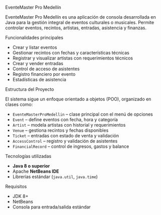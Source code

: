 EventeMaster Pro Medellín

EventeMaster Pro Medellín es una aplicación de consola desarrollada en Java para la gestión integral de eventos culturales o musicales. Permite controlar eventos, recintos, artistas, entradas, asistencia y finanzas.

Funcionalidades principales

-  Crear y listar eventos
-  Gestionar recintos con fechas y características técnicas
-  Registrar y visualizar artistas con requerimientos técnicos
-  Crear y vender entradas
-  Control de acceso de asistentes
-  Registro financiero por evento
-  Estadísticas de asistencia


Estructura del Proyecto

El sistema sigue un enfoque orientado a objetos (POO), organizado en clases como:

- `EventeMasterProMedellin` – clase principal con el menú de opciones
- `Event` – define eventos con fecha, hora y categoría
- `Artist` – modela artistas con historial y requerimientos
- `Venue` – gestiona recintos y fechas disponibles
- `Ticket` – entradas con estado de venta y validación
- `AccessControl` – registro y validación de asistentes
- `FinancialRecord` – control de ingresos, gastos y balance


Tecnologías utilizadas

- **Java 8 o superior**
- Apache **NetBeans IDE**
- Librerías estándar (`java.util`, `java.time`)


Requisitos

- JDK 8+
- NetBeans
- Consola para entrada/salida estándar





